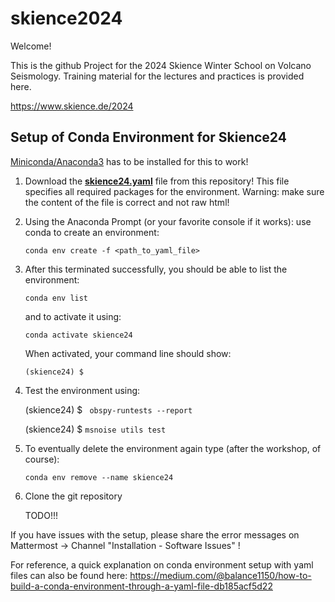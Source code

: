 # skience2024

Welcome!

This is the github Project for the 2024 Skience Winter School on Volcano Seismology. Training material for the lectures and practices is provided here.

https://www.skience.de/2024


## Setup of Conda Environment for Skience24

[Miniconda/Anaconda3](https://docs.conda.io/en/latest/miniconda.html) has to be installed for this to work!

1) Download the [__skience24.yaml__](https://raw.githubusercontent.com/heinerigel/skience2024/main/skience24.yaml) file from this repository! This file specifies all required packages for the environment. Warning: make sure the content of the file is correct and not raw html!

2) Using the Anaconda Prompt (or your favorite console if it works): use conda to create an environment: 
  
   ` conda env create -f <path_to_yaml_file> `

3) After this terminated successfully, you should be able to list the environment: 
   
   ` conda env list `
   
   and to activate it using: 
   
   ` conda activate skience24 `

   When activated, your command line should show:
   
   ` (skience24) $ `  
   
4) Test the environment using: 
   
   (skience24) $ ` obspy-runtests --report`
   
   (skience24) $ ` msnoise utils test `
   
5) To eventually delete the environment again type (after the workshop, of course):

    ` conda env remove --name skience24 `

6) Clone the git repository
   
    TODO!!!

If you have issues with the setup, please share the error messages on Mattermost -> Channel "Installation - Software Issues" !


For reference, a quick explanation on conda environment setup with yaml files can also be found here: 
https://medium.com/@balance1150/how-to-build-a-conda-environment-through-a-yaml-file-db185acf5d22
